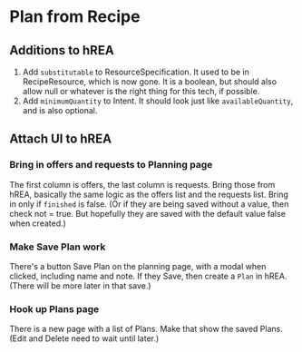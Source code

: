 # Plan from Recipe 

## Additions to hREA

1. Add `substitutable` to ResourceSpecification.  It used to be in RecipeResource, which is now gone.  It is a boolean, but should also allow null or whatever is the right thing for this tech, if possible.
2. Add `minimumQuantity` to Intent.  It should look just like `availableQuantity`, and is also optional.

## Attach UI to hREA

### Bring in offers and requests to Planning page

The first column is offers, the last column is requests.  Bring those from hREA, basically the same logic as the offers list and the requests list.  Bring in only if `finished` is false.  (Or if they are being saved without a value, then check not = true.  But hopefully they are saved with the default value false when created.)

### Make Save Plan work

There's a button Save Plan on the planning page, with a modal when clicked, including name and note.  If they Save, then create a `Plan` in hREA.  (There will be more later in that save.)

### Hook up Plans page

There is a new page with a list of Plans.  Make that show the saved Plans.  (Edit and Delete need to wait until later.)
